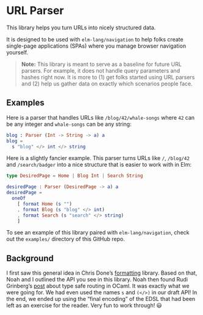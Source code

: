 # URL Parser

This library helps you turn URLs into nicely structured data.

It is designed to be used with `elm-lang/navigation` to help folks create single-page applications (SPAs) where you manage browser navigation yourself.

> **Note:** This library is meant to serve as a baseline for future URL parsers. For example, it does not handle query parameters and hashes right now. It is more to (1) get folks started using URL parsers and (2) help us gather data on exactly which scenarios people face.


## Examples

Here is a parser that handles URLs like `/blog/42/whale-songs` where `42` can be any integer and `whale-songs` can be any string:

```elm
blog : Parser (Int -> String -> a) a
blog =
  s "blog" </> int </> string
```

Here is a slightly fancier example. This parser turns URLs like `/`, `/blog/42` and `/search/badger` into a nice structure that is easier to work with in Elm:

```elm
type DesiredPage = Home | Blog Int | Search String

desiredPage : Parser (DesiredPage -> a) a
desiredPage =
  oneOf
    [ format Home (s "")
    , format Blog (s "blog" </> int)
    , format Search (s "search" </> string)
    ]
```

To see an example of this library paired with `elm-lang/navigation`, check out the `examples/` directory of this GitHub repo.


## Background

I first saw this general idea in Chris Done&rsquo;s [formatting][] library. Based on that, Noah and I outlined the API you see in this library. Noah then found Rudi Grinberg&rsquo;s [post][] about type safe routing in OCaml. It was exactly what we were going for. We had even used the names `s` and `(</>)` in our draft API! In the end, we ended up using the &ldquo;final encoding&rdquo; of the EDSL that had been left as an exercise for the reader. Very fun to work through! 😃

[formatting]: http://chrisdone.com/posts/formatting
[post]: http://rgrinberg.com/blog/2014/12/13/primitive-type-safe-routing/
